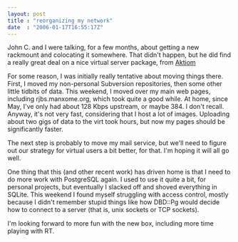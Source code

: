 ```yaml
---
layout: post
title : "reorganizing my network"
date  : "2006-01-17T16:55:17Z"
---
```

John C. and I were talking, for a few months, about getting a new rackmount and colocating it somewhere.  That didn't happen, but he did find a really great deal on a nice virtual server package, from <a href='http://www.aktiom.com'>Aktiom</a>  

For some reason, I was initially really tentative about moving things there. First, I moved my non-personal Subversion repositories, then some other little tidbits of data.  This weekend, I moved over my main web pages, including rjbs.manxome.org, which took quite a good while.  At home, since May, I've only had about 128 Kbps upstream, or maybe 384.  I don't recall.  Anyway, it's not very fast, considering that I host a lot of images.  Uploading about two gigs of data to the virt took hours, but now my pages should be significantly faster.

The next step is probably to move my mail service, but we'll need to figure out our strategy for virtual users a bit better, for that.  I'm hoping it will all go well.

One thing that this (and other recent work) has driven home is that I need to do more work with PostgreSQL again.  I used to use it quite a bit, for personal projects, but eventually I slacked off and shoved everything in SQLite.  This weekend I found myself struggling with access control, mostly because I didn't remember stupid things like how DBD::Pg would decide how to connect to a server (that is, unix sockets or TCP sockets).

I'm looking forward to more fun with the new box, including more time playing with RT. 
